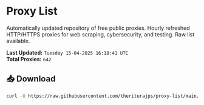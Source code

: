 # Proxy List

Automatically updated repository of free public proxies. Hourly refreshed HTTP/HTTPS proxies for web scraping, cybersecurity, and testing. Raw list available.

**Last Updated:** `Tuesday 15-04-2025 16:18:41 UTC`  
**Total Proxies:** `642`

## 📥 Download
```bash
curl -O https://raw.githubusercontent.com/theriturajps/proxy-list/main/proxies.txt
